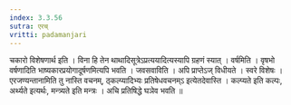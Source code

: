 ```yaml
---
index: 3.3.56
sutra: एरच्
vritti: padamanjari
---
```


 चकारो विशेषणार्थ इति । विना हि तेन थाथादिसूत्रेऽप्रत्ययादित्यस्यापि ग्रहणं स्यात् । वर्षमिति । वृषभो वर्षणादिति भाष्यकारप्रयोगादूर्षणमित्यपि भवति । जवसवाविति । अपि प्राप्तेऽज् विधीयते । स्वरे विशेषः । एरजण्यन्तानामिति तु नास्ति वचनम्, ठ्कल्प्यादिभ्यः प्रतिषेधवचनम्ऽ इत्येतदेवास्ति । कल्प्यते इति कल्पः, अर्थ्यते इत्यर्थः, मन्त्र्यते इति मन्त्रः । अचि प्रतिषिद्धे घञेव भवति ॥